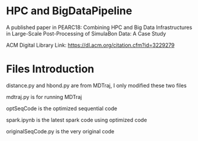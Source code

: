 # HPC and BigDataPipeline
A published paper in PEARC18: Combining HPC and Big Data Infrastructures in Large-Scale Post-Processing of SimulaBon Data: A Case Study

ACM Digital Library Link: https://dl.acm.org/citation.cfm?id=3229279

# Files Introduction
distance.py and hbond.py are from MDTraj, I only modified these two files

mdtraj.py is for running MDTraj

optSeqCode is the optimized sequential code

spark.ipynb is the latest spark code using optimized code

originalSeqCode.py is the very original code

